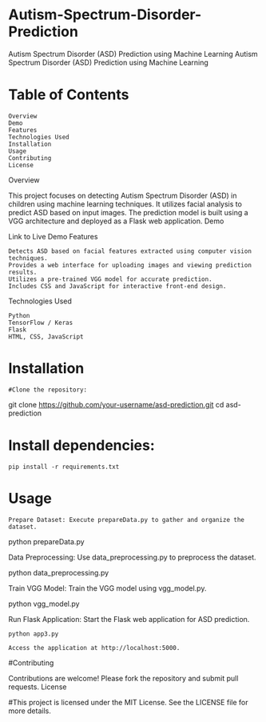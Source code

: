 # Autism-Spectrum-Disorder-Prediction
Autism Spectrum Disorder (ASD) Prediction using Machine Learning
Autism Spectrum Disorder (ASD) Prediction using Machine Learning

# Table of Contents

    Overview
    Demo
    Features
    Technologies Used
    Installation
    Usage
    Contributing
    License

Overview

This project focuses on detecting Autism Spectrum Disorder (ASD) in children using machine learning techniques. It utilizes facial analysis to predict ASD based on input images. The prediction model is built using a VGG architecture and deployed as a Flask web application.
Demo

Link to Live Demo
Features

    Detects ASD based on facial features extracted using computer vision techniques.
    Provides a web interface for uploading images and viewing prediction results.
    Utilizes a pre-trained VGG model for accurate prediction.
    Includes CSS and JavaScript for interactive front-end design.

Technologies Used

    Python
    TensorFlow / Keras
    Flask
    HTML, CSS, JavaScript

# Installation

    #Clone the repository:

git clone https://github.com/your-username/asd-prediction.git
cd asd-prediction

# Install dependencies:



    pip install -r requirements.txt

# Usage

    Prepare Dataset: Execute prepareData.py to gather and organize the dataset.

    

python prepareData.py

Data Preprocessing: Use data_preprocessing.py to preprocess the dataset.



python data_preprocessing.py

Train VGG Model: Train the VGG model using vgg_model.py.



python vgg_model.py

Run Flask Application: Start the Flask web application for ASD prediction.



    python app3.py

    Access the application at http://localhost:5000.

#Contributing

Contributions are welcome! Please fork the repository and submit pull requests.
License

#This project is licensed under the MIT License. See the LICENSE file for more details.
